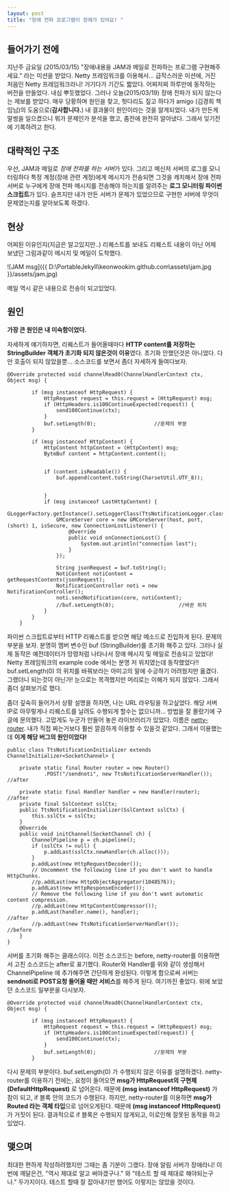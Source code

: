 ```yaml
---
layout: post
title: "장애 전파 프로그램이 장애가 있어요! "
---
```


## 들어가기 전에
지난주 금요일 (2015/03/15) "장애내용을 JAM과 메일로 전파하는 프로그램 구현해주세요." 라는 미션을 받았다. Netty 프레임워크를 이용해서... 급작스러운 미션에, 거진 처음인 Netty 프레임워크라니! 거기다가 기간도 짧았다. 어찌저찌 하루만에 동작하는 버전을 만들었다. 내심 뿌듯했었다. 그러나 오늘(2015/03/19) 장애 전파가 되지 않는다는 제보를 받았다. 매우 당황하며 원인을 찾고, 헛다리도 짚고 하다가 amigo (김경희 책임님)의 도움으로(**감사합니다.**) 내 결과물이 원인이라는 것을 알게되었다. 내가 만든게 말썽을 일으켰으니 뭐가 문제인가 분석을 했고, 좀전에 완전히 알아냈다. 그래서 잊기전에 기록하려고 한다.

## 대략적인 구조
우선, JAM과 메일로 *장애 전파를 하는 서버*가 있다. 그리고 메신저 서버의 로그를 모니터링하다 특정 계정(장애 관련 계정)에게 메시지가 전송되면 그것을 캐치해서 장애 전파 서버로 누구에게 장애 전파 메시지를 전송해야 하는지를 알려주는 **로그 모니터링 파이썬 스크립트**가 있다. 슬프지만 내가 만든 서버가 문제가 있었으므로 구현한 서버에 무엇이 문제였는지를 알아보도록 하겠다.

## 현상
어찌된 이유인지(지금은 알고있지만..) 리퀘스트를 보내도 리퀘스트 내용이 아닌 어제 보냈던 그림과같이 메시지 및 메일이 도착했다.

![JAM msg]({{ D:\PortableJekyll\keonwookim.github.com\assets\jam.jpg }}/assets/jam.jpg)

메일 역시 같은 내용으로 전송이 되고있었다.

## 원인

**가장 큰 원인은 내 미숙함이었다.**

자세하게 얘기하자면, 리퀘스트가 들어올때마다 **HTTP content를 저장하는 StringBuilder 객체가 초기화 되지 않은것이 이유**였다. 초기화 안했던것은 아니었다. 다만 호출이 되지 않았을뿐... 소스코드를 보면서 좀더 자세하게 들여다보자.
```
@Override protected void channelRead0(ChannelHandlerContext ctx, Object msg) {

        if (msg instanceof HttpRequest) {
            HttpRequest request = this.request = (HttpRequest) msg;
            if (HttpHeaders.is100ContinueExpected(request)) {
                send100Continue(ctx);
            }
            buf.setLength(0);					//문제의 부분
        }

        if (msg instanceof HttpContent) {
            HttpContent httpContent = (HttpContent) msg;
            ByteBuf content = httpContent.content();


            if (content.isReadable()) {
                buf.append(content.toString(CharsetUtil.UTF_8));


            }
            if (msg instanceof LastHttpContent) {
                GLoggerFactory.getInstance().setLoggerClass(TtsNotificationLogger.class);
                GMCoreServer core = new GMCoreServer(host, port, (short) 1, isSecure, new ConnectionLostListener() {
                    @Override
                    public void onConnectionLost() {
                        System.out.println("connection lost");
                    }
                });

                String jsonRequest = buf.toString();
                NotiContent notiContent = getRequestContents(jsonRequest);
                NotificationController noti = new NotificationController();
                noti.sendNotification(core, notiContent);
                //buf.setLength(0);						//바꾼 위치
            }
        }
    }

```

파이썬 스크립트로부터 HTTP 리퀘스트를 받으면 해당 메소드로 진입하게 된다. 문제의 부분을 보자. 분명히 멤버 변수인 buf (StringBuilder)를 초기화 해주고 있다. 그러나 실제 동작은 예전데이터가 망령처럼 나타나서 장애 메시지 및 메일로 전송되고 있었다! Netty 프레임워크의 example code 에서는 분명 저 위치였는데 동작했었다!! buf.setLength(0) 의 위치를 바꿔보라는 아미고의 말에 수긍하기 어려웠지만 옮겼다. 그랬더니 되는것이 아닌가! 눈으로는 목격했지만 머리로는 이해가 되지 않았다. 그래서 좀더 살펴보기로 했다.

좀더 깊숙히 들어가서 상황 설명을 하자면, 나는 URL 라우팅을 하고싶었다. 해당 서버 IP로 아무렇게나 리퀘스트를 날려도 수행되게 할수는 없으니까... 방법을 잘 몰랐기에 구글에 문의했다. 고맙게도 누군가 만들어 놓은 라이브러리가 있었다. 이름은 [netty-router](http://github.com/sinetja/netty-router). 내가 직접 짜는거보다 훨씬 깔끔하게 이용할 수 있을것 같았다. 그래서 이용했는데 **이게 해당 버그의 원인이었다!**

```
public class TtsNotificationInitializer extends ChannelInitializer<SocketChannel> {

    private static final Router router = new Router()
            .POST("/sendnoti", new TtsNotificationServerHandler());			//after

    private static final Handler handler = new Handler(router);				//after
    private final SslContext sslCtx;
    public TtsNotificationInitializer(SslContext sslCtx) {
        this.sslCtx = sslCtx;
    }
    @Override
    public void initChannel(SocketChannel ch) {
        ChannelPipeline p = ch.pipeline();
        if (sslCtx != null) {
            p.addLast(sslCtx.newHandler(ch.alloc()));
        }
        p.addLast(new HttpRequestDecoder());
        // Uncomment the following line if you don't want to handle HttpChunks.
        //p.addLast(new HttpObjectAggregator(1048576));
        p.addLast(new HttpResponseEncoder());
        // Remove the following line if you don't want automatic content compression.
        //p.addLast(new HttpContentCompressor());
        p.addLast(handler.name(), handler);							//after
        //p.addLast(new TtsNotificationServerHandler()); 			//before
    }
}
```

서버를 초기화 해주는 클래스이다. 이전 소스코드는 before, netty-router를 이용하면서 고친 소스코드는 after로 표기했다. Router와 Handler를 위와 같이 생성해서 ChannelPipeline 에 추가해주면 간단하게 완성된다. 이렇게 함으로써 서버는 **sendnoti로 POST요청 들어올 때만 서비스**를 해주게 된다. 여기까진 좋았다. 위에 보았던 소스코드 일부분을 다시보자.

```
@Override protected void channelRead0(ChannelHandlerContext ctx, Object msg) {

        if (msg instanceof HttpRequest) {
            HttpRequest request = this.request = (HttpRequest) msg;
            if (HttpHeaders.is100ContinueExpected(request)) {
                send100Continue(ctx);
            }
            buf.setLength(0);					//문제의 부분
        }
```

다시 문제의 부분이다. buf.setLength(0) 가 수행되지 않은 이유를 설명하겠다. netty-router를 이용하기 전에는, 요청이 들어오면 **msg가 HttpRequest의 구현체(DefaultHttpRequest)** 로 넘어온다. 때문에 **(msg instanceof HttpRequest)** 가 참이 되고, if 블록 안의 코드가 수행된다. 하지만, netty-router를 이용하면 **msg가 Routed 라는 객체 타입**으로 넘어오게된다. 때문에 **(msg instanceof HttpRequest)** 가 거짓이 된다. 결과적으로 if 블록은 수행되지 않게되고, 이로인해 잘못된 동작을 하고 있었다.

## 맺으며
최대한 편하게 작성하려했지만 그때는 좀 기분이 그랬다. 장애 알림 서버가 장애라니! 이번에 깨달은건, "역시 제대로 알고 써야겠구나." 와 "테스트 할 때 제대로 해야되는구나." 두가지이다. 테스트 할때 잘 잡아내기만 했어도 이렇지는 않았을 것이다. 


